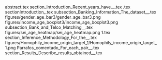 abstract.tex
section_Introduction_Recent_years_have__.tex
.tex
sectionIntroduction_.tex
subsection_Banking_Information_The_dataset__.tex
figures/gender_age_bar3/gender_age_bar3.png
figures/income_age_boxplot3/income_age_boxplot3.png
subsection_Bank_and_Telco_Matching__.tex
figures/sei_age_heatmap/sei_age_heatmap.png
1.tex
section_Inference_Methodology_For_the__.tex
figures/Homophily_income_origin_target_1/Homophily_income_origin_target_1.png
Parrafos_comentado_For_each_pair__.tex
section_Results_Describe_results_obtained__.tex
